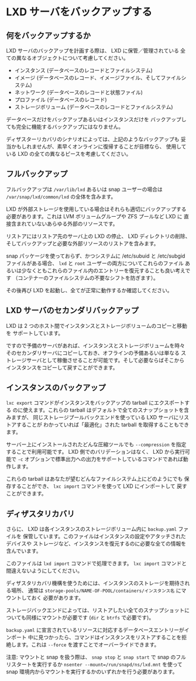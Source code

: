 # LXD サーバをバックアップする
<!-- Backing up a LXD server -->
## 何をバックアップするか <!-- What to backup -->
LXD サーバのバックアップを計画する際は、 LXD に保管／管理されている
全ての異なるオブジェクトについて考慮してください。
<!--
When planning to backup a LXD server, consider all the different objects
that are stored/managed by LXD:
-->

 - インスタンス (データベースのレコードとファイルシステム) <!-- Instances (database records and filesystems) -->
 - イメージ (データベースのレコード、イメージファイル、そしてファイルシステム) <!-- Images (database records, image files and filesystems) -->
 - ネットワーク (データベースのレコードと状態ファイル) <!-- Networks (database records and state files) -->
 - プロファイル (データベースのレコード) <!-- Profiles (database records) -->
 - ストレージボリューム (データベースのレコードとファイルシステム) <!-- Storage volumes (database records and filesystems) -->

データベースだけをバックアップあるいはインスタンスだけを
バックアップしても完全に機能するバックアップにはなりません。
<!--
Only backing up the database or only backing up the instances
will not get you a fully functional backup.
-->

ディザスターリカバリのシナリオによっては、上記のようなバックアップも
妥当かもしれませんが、素早くオンラインに復帰することが目標なら、
使用している LXD の全ての異なるピースを考慮してください。
<!--
In some disaster recovery scenarios, that may be reasonable but if your
goal is to get back online quickly, consider all the different pieces of
LXD you're using.
-->

## フルバックアップ <!-- Full backup -->
フルバックアップは `/var/lib/lxd` あるいは snap ユーザーの場合は
`/var/snap/lxd/common/lxd` の全体を含みます。
<!--
A full backup would include the entirety of `/var/lib/lxd` or
`/var/snap/lxd/common/lxd` for snap users.
-->

LXD が外部ストレージを使用している場合はそれらも適切にバックアップする
必要があります。これは LVM ボリュームグループや ZFS プールなど LXD に
直接含まれていないあらゆる外部のリソースです。
<!--
You will also need to appropriately backup any external storage that you
made LXD use, this can be LVM volume groups, ZFS zpools or any other
resource which isn't directly self-contained to LXD.
-->

リストアにはリストア先のサーバ上の LXD の停止、 LXD ディレクトリの削除、
そしてバックアップと必要な外部リソースのリストアを含みます。
<!--
Restoring involves stopping LXD on the target server, wiping the lxd
directory, restoring the backup and any external dependency it requires.
-->

snap パッケージを使っておらず、かつシステムに /etc/subuid と /etc/subgid
ファイルがある場合、 `lxd` と `root` ユーザーの両方についてこれらのファイル
あるいは少なくともこれらのファイル内のエントリーを復元することも良い考えです
（コンテナーのファイルシステムの不要なシフトを防ぎます）。
<!--
If not using the snap package and your source system has a /etc/subuid
and /etc/subgid file, restoring those or at least the entries inside
them for both the `lxd` and `root` user is also a good idea
(avoids needless shifting of container filesystems).
-->

その後再び LXD を起動し、全てが正常に動作するか確認してください。
<!--
Then start LXD again and check that everything works fine.
-->

## LXD サーバのセカンダリバックアップ <!-- Secondary backup LXD server -->
LXD は 2 つのホスト間でインスタンスとストレージボリュームのコピーと移動を
サポートしています。
<!--
LXD supports copying and moving instances and storage volumes between two hosts.
-->

ですので予備のサーバがあれば、インスタンスとストレージボリュームを時々
そのセカンダリサーバにコピーしておき、オフラインの予備あるいは単なる
ストレージサーバとして稼働させることが可能です。そして必要ならばそこから
インスタンスをコピーして戻すことができます。
<!--
So with a spare server, you can copy your instances and storage volumes
to that secondary server every so often, allowing it to act as either an
offline spare or just as a storage server that you can copy your
instances back from if needed.
-->

## インスタンスのバックアップ <!-- Instance backups -->
`lxc export` コマンドがインスタンスをバックアップの tarball にエクスポートする
のに使えます。これらの tarball はデフォルトで全てのスナップショットを含みますが、
同じストレージプールバックエンドを使っている LXD サーバにリストアすることが
わかっていれば「最適化」された tarball を取得することもできます。
<!--
The `lxc export` command can be used to export instances to a backup tarball.
Those tarballs will include all snapshots by default and an "optimized"
tarball can be obtained if you know that you'll be restoring on a LXD
server using the same storage pool backend.
-->

サーバー上にインストールされたどんな圧縮ツールでも `--compression` を指定することで利用可能です。
LXD 側でのバリデーションはなく、 LXD から実行可能で `-c` オプションで標準出力への出力をサポートしているコマンドであれば動作します。
<!--
You can use any compressor installed on the server using the `-\-compression` 
flag. There is no validation on the LXD side, any command that is available
to LXD and supports `-c` for stdout should work.
-->

これらの tarball はあなたが望むどんなファイルシステム上にどのようにでも
保存することができ、 `lxc import` コマンドを使って LXD にインポートして
戻すことができます。
<!--
Those tarballs can be saved any way you want on any filesystem you want
and can be imported back into LXD using the `lxc import` command.
-->

## ディザスタリカバリ <!-- Disaster recovery -->
さらに、 LXD は各インスタンスのストレージボリューム内に `backup.yaml` ファイルを
保管しています。このファイルはインスタンスの設定やアタッチされたデバイスや
ストレージなど、インスタンスを復元するのに必要な全ての情報を含んでいます。
<!--
Additionally, LXD maintains a `backup.yaml` file in each instance's storage
volume. This file contains all necessary information to recover a given
instance, such as instance configuration, attached devices and storage.
-->

このファイルは `lxd import` コマンドで処理できます。 `lxc import` コマンドと
間違えないようにしてください。
<!--
This file can be processed by the `lxd import` command, not to
be confused with `lxc import`.
-->

ディザスタリカバリ機構を使うためには、インスタンスのストレージを期待される場所、
通常は `storage-pools/NAME-OF-POOL/containers/インスタンス名` にマウントしておく
必要があります。
<!--
To use the disaster recovery mechanism, you must mount the instance's
storage to its expected location, usually under
`storage-pools/NAME-OF-POOL/containers/NAME-OF-CONTAINER`.
-->

ストレージバックエンドによっては、リストアしたい全てのスナップショットに
ついても同様にマウントが必要です (`dir` と `btrfs` で必要です)。
<!--
Depending on your storage backend you will also need to do the same for
any snapshot you want to restore (needed for `dir` and `btrfs`).
-->

`backup.yaml` に宣言されているリソースに対応するデータベースエントリーがインポート
中に見つかったら、コマンドはインスタンスをリストアすることを拒絶します。これは
`--force` を渡すことでオーバーライドできます。
<!--
If any matching database entry for resources declared in `backup.yaml` is found
during import, the command will refuse to restore the instance.  This can be
overridden by passing `\-\-force`.
-->

注意: マウントと snap を扱う際は、 `snap stop` と `snap start` で snap のフルリスタートを実行するか `nsenter --mount=/run/snapd/ns/lxd.mnt` を使って snap 環境内からマウントを実行するかのいずれかを行う必要があります。
<!--
NOTE: When dealing with mounts and the snap, you may need to either
perform a full restart of the snap with `snap stop` and `snap start` or
perform the mounts from within the snap environment using `nsenter
-\-mount=/run/snapd/ns/lxd.mnt`.
-->
